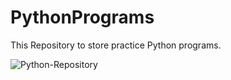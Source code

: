 # PythonPrograms

This Repository to store practice Python programs.

![Python-Repository](https://github.com/razashoeb07/PythonPrograms/assets/171496828/04c56a66-0516-47b9-969f-e264bdc0069f)

